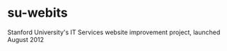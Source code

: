 su-webits
=========

Stanford University's IT Services website improvement project, launched August 2012

